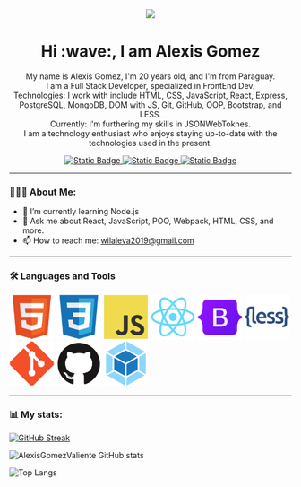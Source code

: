 <div align="center" id="presentation">
  <img src="https://media.giphy.com/media/qgQUggAC3Pfv687qPC/giphy.gif" width="200px">
  <h1>Hi :wave:, I am Alexis Gomez</h1>
  <p>
    My name is Alexis Gomez, I'm 20 years old, and I'm from Paraguay. 
    <br>I am a Full Stack Developer, specialized in FrontEnd Dev. 
    <br>Technologies: I work with include HTML, CSS, JavaScript, React, Express, PostgreSQL, MongoDB, DOM with JS, Git, GitHub, OOP, Bootstrap, and LESS. 
    <br>Currently: I'm furthering my skills in JSONWebToknes.
    <br>I am a technology enthusiast who enjoys staying up-to-date with the technologies used in the present.
  </p>
</div>

<div id="badges" align="center">
  <a id="badge-linkedin" target="_blank" href="https://www.linkedin.com/in/alexis-gomez-040a02236/">
    <img alt="Static Badge" src="https://img.shields.io/badge/in-blue?style=for-the-badge&logo=linkedin&logoColor=blue&label=Alexis%20Gomez">
  </a>
  
  <a id="badge-ig" target="_blank" href="https://www.instagram.com/alexisgomez_dev/">
    <img alt="Static Badge" src="https://img.shields.io/badge/IG-violet?style=for-the-badge&logo=Instagram&logoColor=violet&label=alexisgomez_dev">
  </a>

  <a id="badge-wa" target="_blank" href="https://wa.link/7gz28a">
    <img alt="Static Badge" src="https://img.shields.io/badge/WA-greenlight?style=for-the-badge&logo=whatsapp&logoColor=green-light&label=Alexis%20Gomez">
  </a>
</div>

<hr>

### 🧑🏽‍💻 About Me:
- 🌱 I’m currently learning Node.js
- 💬 Ask me about React, JavaScript, POO, Webpack, HTML, CSS, and more.
- 📫 How to reach me: wilaleva2019@gmail.com

<hr>

<div id="icons" align="left">
  <h3>🛠️ Languages and Tools</h3>
  <img src="https://github.com/devicons/devicon/blob/master/icons/html5/html5-original.svg" alt="HTML5" width="80px">
  <img src="https://github.com/devicons/devicon/blob/master/icons/css3/css3-original.svg" alt="CSS3" width="80px">
  <img src="https://github.com/devicons/devicon/blob/master/icons/javascript/javascript-original.svg" alt="JS" width="80px">
  <img src="https://github.com/devicons/devicon/blob/master/icons/react/react-original.svg" alt="REACT" width="80px">
  <img src="https://github.com/devicons/devicon/blob/master/icons/bootstrap/bootstrap-original.svg" alt="BOOT" width="80px">
  <img src="https://github.com/devicons/devicon/blob/master/icons/less/less-plain-wordmark.svg" alt="LESS" width="80px">
  <img src="https://github.com/devicons/devicon/blob/master/icons/git/git-original.svg" alt="GIT" width="80px">
  <img src="https://github.com/devicons/devicon/blob/master/icons/github/github-original.svg" alt="GITHUB" width="80px">
  <img src="https://github.com/devicons/devicon/blob/master/icons/webpack/webpack-original.svg" alt="WP" width="80px">
</div>

---
### :bar_chart: My stats:
[![GitHub Streak](http://github-readme-streak-stats.herokuapp.com?user=AlexisGomezValiente&theme=cobalt&date_format=j%20M%5B%20Y%5D)](https://git.io/streak-stats) 

![AlexisGomezValiente GitHub stats](https://github-readme-stats.vercel.app/api?username=AlexisGomezValiente&show_icons=true&theme=radical)

![Top Langs](https://github-readme-stats.vercel.app/api/top-langs/?username=anuraghazra&langs_count=8&theme=radical)

<!--
**AlexisGomezValiente/AlexisGomezValiente** is a ✨ _special_ ✨ repository because its `README.md` (this file) appears on your GitHub profile.

Here are some ideas to get you started:

- 🔭 I’m currently working on ...
- 🌱 I’m currently learning ...
- 👯 I’m looking to collaborate on ...
- 🤔 I’m looking for help with ...
- 💬 Ask me about ...
- 📫 How to reach me: ...
- 😄 Pronouns: ...
- ⚡ Fun fact: ...
-->
